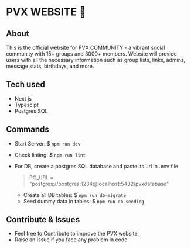# PVX WEBSITE 🚀

## About

This is the official website for PVX COMMUNITY - a vibrant social community with 15+ groups and 3000+ members. Website will provide users with all the necessary information such as group lists, links, admins, message stats, birthdays, and more.

## Tech used

- Next js
- Typescipt
- Postgres SQL

## Commands

- Start Server: $ `npm run dev`
- Check linting: $ `npm run lint`

- For DB, create a postgres SQL database and paste its url in .env file

  > PG_URL = "postgres://postgres:1234@localhost:5432/pvxdatabase"

  - Create all DB tables: $ `npm run db-migrate`
  - Seed dummy data in tables: $ `npm run db-seeding`

## Contribute & Issues

- Feel free to Contribute to improve the PVX website.
- Raise an Issue if you face any problem in code.
